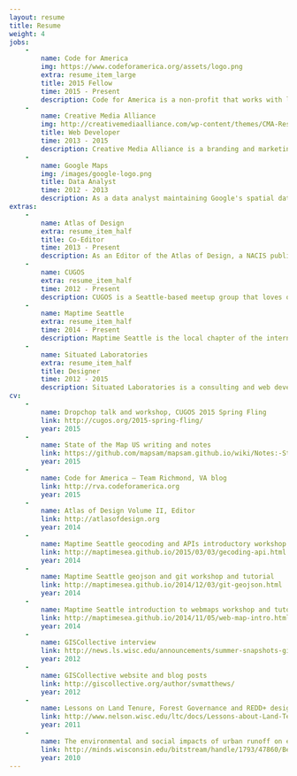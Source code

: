```yaml
---
layout: resume
title: Resume
weight: 4
jobs:
    -
        name: Code for America
        img: https://www.codeforamerica.org/assets/logo.png
        extra: resume_item_large
        title: 2015 Fellow
        time: 2015 - Present
        description: Code for America is a non-profit that works with local government to create user-centered services with modern technologies. I am working in the city of Richmond, VA to help improve health service delivery by connecting those without access to health insurance with the safety-net system in the area.
    -
        name: Creative Media Alliance
        img: http://creativemediaalliance.com/wp-content/themes/CMA-Responsive/images/logo-trans.png
        title: Web Developer
        time: 2013 - 2015
        description: Creative Media Alliance is a branding and marketing agency in Seattle, WA. My work included web development and social media API integration for clients ranging from local television shows to health clinics and architecture firms.
    -
        name: Google Maps
        img: /images/google-logo.png
        title: Data Analyst
        time: 2012 - 2013
        description: As a data analyst maintaining Google's spatial database  my role included user support, data edits, and quality control. 
extras: 
    -
        name: Atlas of Design
        extra: resume_item_half
        title: Co-Editor
        time: 2013 - Present
        description: As an Editor of the Atlas of Design, a NACIS publication, I help coordinate everything from call for participations, website development, social media outreach, publishing, and fulfillment.
    -
        name: CUGOS
        extra: resume_item_half
        time: 2012 - Present
        description: CUGOS is a Seattle-based meetup group that loves open source spatial tools. We host a variety of monthly meetings and hack nights, as well as annual mini-conferences.
    -
        name: Maptime Seattle
        extra: resume_item_half
        time: 2014 - Present
        description: Maptime Seattle is the local chapter of the international Maptime community. We teach anything related to maps and spatial data, all for beginners and those exited to learn something new.
    -
        name: Situated Laboratories
        extra: resume_item_half
        title: Designer
        time: 2012 - 2015
        description: Situated Laboratories is a consulting and web development agency started by myself and Richard Donahue. For three years we worked with small and large clients on their brand and online presense.
cv:
    -
        name: Dropchop talk and workshop, CUGOS 2015 Spring Fling
        link: http://cugos.org/2015-spring-fling/
        year: 2015
    -
        name: State of the Map US writing and notes
        link: https://github.com/mapsam/mapsam.github.io/wiki/Notes:-State-of-the-Map-2015,-NYC-(Day-1)
        year: 2015
    -
        name: Code for America – Team Richmond, VA blog
        link: http://rva.codeforamerica.org
        year: 2015
    -
        name: Atlas of Design Volume II, Editor
        link: http://atlasofdesign.org
        year: 2014
    -
        name: Maptime Seattle geocoding and APIs introductory workshop
        link: http://maptimesea.github.io/2015/03/03/gecoding-api.html
        year: 2014
    -
        name: Maptime Seattle geojson and git workshop and tutorial
        link: http://maptimesea.github.io/2014/12/03/git-geojson.html
        year: 2014
    -
        name: Maptime Seattle introduction to webmaps workshop and tutorial
        link: http://maptimesea.github.io/2014/11/05/web-map-intro.html
        year: 2014
    -
        name: GISCollective interview
        link: http://news.ls.wisc.edu/announcements/summer-snapshots-gis-students-team-up-to-form-class/
        year: 2012
    -
        name: GISCollective website and blog posts
        link: http://giscollective.org/author/svmatthews/
        year: 2012
    -
        name: Lessons on Land Tenure, Forest Governance and REDD+ design & publishing
        link: http://www.nelson.wisc.edu/ltc/docs/Lessons-about-Land-Tenure-Forest-Governance-and-REDD.pdf
        year: 2011
    -
        name: The environmental and social impacts of urban runoff on eutrophic lake ecosystems
        link: http://minds.wisconsin.edu/bitstream/handle/1793/47860/Becker%20Daniels%20Matthews%20Roanhaus.pdf.txt;jsessionid=dmfvwv611nnx?sequence=6
        year: 2010
---
```




